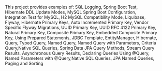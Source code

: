 This project provides examples of: SQL Logging, Spring Boot Test, Hibernate DDL Update Modes, MySQL Spring Boot Configuration, Integration Test for MySQL, H2 MySQL Compatibility Mode, Liquibase, Flyway, Hibernate Primary Keys, Auto Incremented Primary Key, Vendor Specific Flyway Migrations, UUID Primary Key, UUID RFC 4122 Primary Key, Natural Primary Key, Composite Primary Key, Embedded Composite Primary Key, Using Prepared Statements, JDBC Template,  EntityManager, Hibernate, Query, Typed Query, Named Query, Named Query with Parameters, Criteria Query,Native SQL Queries, Spring Data JPA Query Methods, Stream Query Results, Asynchronous Query Results, Declaring Queries Using @Query, Named Parameters with @Query,Native SQL Queries, JPA Named Queries, Paging and Sorting